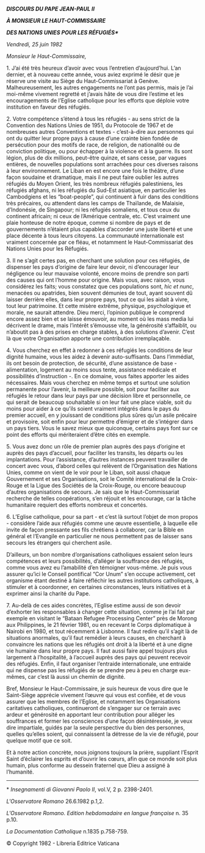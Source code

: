 ***DISCOURS DU PAPE JEAN-PAUL II***

***À MONSIEUR LE HAUT-COMMISSAIRE***

***DES NATIONS UNIES POUR LES RÉFUGIÉS\****

*Vendredi, 25 juin 1982*

*Monsieur le Haut-Commissaire,*

1\. J’ai été très heureux d’avoir avec vous l’entretien d’aujourd’hui. L’an dernier, et à nouveau cette année, vous aviez exprimé le désir que je réserve une visite au Siège du Haut-Commissariat à Genève. Malheureusement, les autres engagements ne l’ont pas permis, mais je l’ai moi-même vivement regretté et j’avais hâte de vous dire l’estime et les encouragements de l’Eglise catholique pour les efforts que déploie votre institution en faveur des réfugiés.

2\. Votre compétence s’étend à tous les réfugiés - au sens strict de la Convention des Nations Unies de 1951, du Protocole de 1967 et de nombreuses autres Conventions et textes - c’est-à-dire aux personnes qui ont du quitter leur propre pays à cause d’une crainte bien fondée de persécution pour des motifs de race, de religion, de nationalité ou de conviction politique, ou pour échapper à la violence et à la guerre. Ils sont légion, plus de dix millions, peut-être quinze, et sans cesse, par vagues entières, de nouvelles populations sont arrachées pour ces diverses raisons à leur environnement. Le Liban en est encore une fois le théâtre, d’une façon soudaine et dramatique, mais il ne peut faire oublier les autres réfugiés du Moyen Orient, les très nombreux réfugiés palestiniens, les réfugiés afghans, ni les réfugiés du Sud-Est asiatique, en particulier les Cambodgiens et les “boat-people”, qui continuent à fuir dans des conditions très précaires, ou attendent dans les camps de Thaïlande, de Malaisie, d’Indonésie, de Singapour; ni les réfugiés somaliens, et tous ceux du continent africain; ni ceux de l’Amérique centrale, etc. C’est vraiment une plaie honteuse de notre époque, comme si nombre de pays et de gouvernements n’étaient plus capables d’accorder une juste liberté et une place décente à tous leurs citoyens. La communauté internationale est vraiment concernée par ce fléau, et notamment le Haut-Commissariat des Nations Unies pour les Réfugiés.

3\. Il ne s’agit certes pas, en cherchant une solution pour ces réfugiés, de dispenser les pays d’origine de faire leur devoir, ni d’encourager leur négligence ou leur mauvaise volonté, encore moins de prendre son parti des causes qui ont l’homme pour origine. Mais vous, avec raison, vous considérez les faits; vous constatez que ces populations sont, *hic et nunc*, menacées ou apatrides, bien souvent démunies de tout, ayant souvent dû laisser derrière elles, dans leur propre pays, tout ce qui les aidait à vivre, tout leur patrimoine. Et cette misère extrême, physique, psychologique et morale, ne saurait attendre. Dieu merci, l’opinion publique le comprend encore assez bien et se laisse émouvoir, au moment où les mass media lui décrivent le drame, mais l’intérêt s’émousse vite, la générosité s’affaiblit, ou n’aboutit pas à des prises en charge stables, à des solutions d’avenir. C’est là que votre Organisation apporte une contribution irremplaçable.

4\. Vous cherchez en effet à redonner à ces réfugiés les conditions de leur dignité humaine, vous les aidez à devenir auto-suffisants. Dans l’immédiat, ils ont besoin de protection, de sécurité, d’une assistance de base - alimentation, logement au moins sous tente, assistance médicale et possibilités d’instruction -. En ce domaine, vous faites apporter les aides nécessaires. Mais vous cherchez en même temps et surtout une solution permanente pour l’avenir, la meilleure possible, soit pour faciliter aux réfugiés le retour dans leur pays par une décision libre et personnelle, ce qui serait de beaucoup souhaitable si on leur fait une place viable, soit du moins pour aider à ce qu’ils soient vraiment intégrés dans le pays du premier accueil, en y jouissant de conditions plus sûres qu’un asile précaire et provisoire, soit enfin pour leur permettre d’émigrer et de s’intégrer dans un pays tiers. Vous le savez mieux que quiconque, certains pays font sur ce point des efforts qui mériteraient d’être cités en exemple.

5\. Vous avez donc un rôle de premier plan auprès des pays d’origine et auprès des pays d’accueil, pour faciliter les transits, les départs ou les implantations. Pour l’assistance, d’autres instances peuvent travailler de concert avec vous, d’abord celles qui relèvent de l’Organisation des Nations Unies, comme on vient de le voir pour le Liban, soit aussi chaque Gouvernement et ses Organisations, soit le Comité international de la Croix-Rouge et la Ligue des Sociétés de la Croix-Rouge, ou encore beaucoup d’autres organisations de secours. Je sais que le Haut-Commissariat recherche de telles coopérations, s’en réjouit et les encourage, car la tâche humanitaire requiert des efforts nombreux et concertés.

6\. L’Eglise catholique, pour sa part - et c’est là surtout l’objet de mon propos - considère l’aide aux réfugiés comme une œuvre essentielle, à laquelle elle invite de façon pressante ses fils chrétiens à collaborer, car la Bible en général et l’Evangile en particulier ne nous permettent pas de laisser sans secours les étrangers qui cherchent asile.

D’ailleurs, un bon nombre d’organisations catholiques essaient selon leurs compétences et leurs possibilités, d’alléger la souffrance des réfugiés, comme vous avez eu l’amabilité d’en témoigner vous-même. Je puis vous assurer qu’ici le Conseil pontifical “Cor Unum” s’en occupe activement, cet organisme étant destiné à faire réfléchir les autres institutions catholiques, à stimuler et à coordonner, en certaines circonstances, leurs initiatives et à exprimer ainsi la charité du Pape.

7\. Au-delà de ces aides concrètes, l’Eglise estime aussi de son devoir d’exhorter les responsables à changer cette situation, comme je l’ai fait par exemple en visitant le “Bataan Refugee Processing Center” près de Morong aux Philippines, le 21 février 1981, ou en recevant le Corps diplomatique à Nairobi en 1980, et tout récemment à Lisbonne. Il faut redire qu’il s’agit là de situations anormales, qu’il faut remédier à leurs causes, en cherchant à convaincre les nations que les réfugiés ont droit à la liberté et à une digne vie humaine dans leur propre pays. Il faut aussi faire appel toujours plus largement à l’hospitalité, à l’accueil auprès des pays qui peuvent recevoir des réfugiés. Enfin, il faut organiser l’entraide internationale, une entraide qui ne dispense pas les réfugiés de se prendre peu à peu en charge eux-mêmes, car c’est là aussi un chemin de dignité.

Bref, Monsieur le Haut-Commissaire, je suis heureux de vous dire que le Saint-Siège apprécie vivement l’œuvre qui vous est confiée, et de vous assurer que les membres de l’Eglise, et notamment les Organisations caritatives catholiques, continueront de s’engager sur ce terrain avec ardeur et générosité en apportant leur contribution pour alléger les souffrances et former les consciences d’une façon désintéressée, je veux dire impartiale, guidés par la seule perspective du bien des personnes, quelles qu’elles soient, qui connaissent la détresse de la vie de réfugié, pour quelque motif que ce soit.

Et à notre action concrète, nous joignons toujours la prière, suppliant l’Esprit Saint d’éclairer les esprits et d’ouvrir les cœurs, afin que ce monde soit plus humain, plus conforme au dessein fraternel que Dieu a assigné à l’humanité.

* * *

\* *Insegnamenti di Giovanni Paolo II*, vol.V, 2 p. 2398-2401.

*L'Osservatore Romano* 26.6.1982 p.1,2.

*L'Osservatore Romano. Edition hebdomadaire en langue française* n. 35 p.10.

*La Documentation Catholique* n.1835 p.758-759.

© Copyright 1982 - Libreria Editrice Vaticana